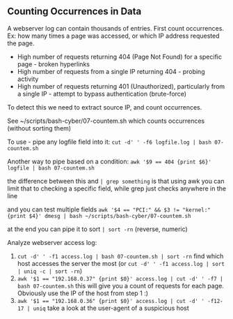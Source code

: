 ## Counting Occurrences in Data

A webserver log can contain thousands of entries. First count occurrences. Ex: how many times a page was accessed, or which IP address requested the page.

* High number of requests returning 404 (Page Not Found) for a specific page - broken hyperlinks
* High number of requests from a single IP returning 404 - probing activity
* High number of requests returning 401 (Unauthorized), particularly from a single IP - attempt to bypass authentication (brute-force)

To detect this we need to extract source IP, and count occurrences.

See ~/scripts/bash-cyber/07-countem.sh which counts occurrences (without sorting them)

To use - pipe any logfile field into it: `cut -d' ' -f6 logfile.log | bash 07-countem.sh`

Another way to pipe based on a condition: `awk '$9 == 404 {print $6}' logfile | bash 07-countem.sh`

the difference between this and `| grep something` is that using awk you can limit that to checking a specific field, while grep just checks anywhere in the line

and you can test multiple fields `awk '$4 == "PCI:" && $3 != "kernel:" {print $4}' dmesg | bash ~/scripts/bash-cyber/07-countem.sh`

at the end you can pipe it to sort `| sort -rn` (reverse, numeric)

Analyze webserver access log:

1. `cut -d' ' -f1 access.log | bash 07-countem.sh | sort -rn` find which host accesses the server the most (or `cut -d' ' -f1 access.log | sort | uniq -c | sort -rn`)
2. `awk '$1 == "192.168.0.37" {print $0}' access.log | cut -d' ' -f7 | bash 07-countem.sh` this will give you a count of requests for each page. Obviously use the IP of the host from step 1 :)
3. `awk '$1 == "192.168.0.36" {print $0}' access.log | cut -d' ' -f12-17 | uniq` take a look at the user-agent of a suspicious host
